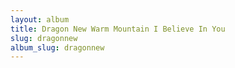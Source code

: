 ```yaml
---
layout: album
title: Dragon New Warm Mountain I Believe In You
slug: dragonnew
album_slug: dragonnew
---
```

